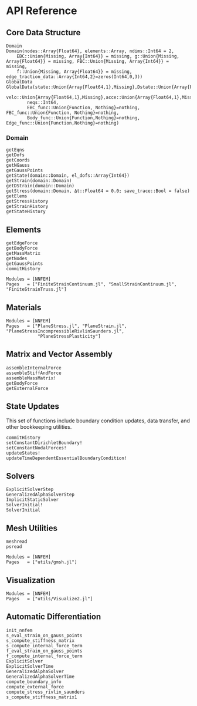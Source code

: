 # API Reference

## Core Data Structure
```@docs
Domain
Domain(nodes::Array{Float64}, elements::Array, ndims::Int64 = 2,
    EBC::Union{Missing, Array{Int64}} = missing, g::Union{Missing, Array{Float64}} = missing, FBC::Union{Missing, Array{Int64}} = missing, 
    f::Union{Missing, Array{Float64}} = missing, edge_traction_data::Array{Int64,2}=zeros(Int64,0,3))
GlobalData
GlobalData(state::Union{Array{Float64,1},Missing},Dstate::Union{Array{Float64,1},Missing},
        velo::Union{Array{Float64,1},Missing},acce::Union{Array{Float64,1},Missing}, 
        neqs::Int64,
        EBC_func::Union{Function, Nothing}=nothing, FBC_func::Union{Function, Nothing}=nothing,
        Body_func::Union{Function,Nothing}=nothing, Edge_func::Union{Function,Nothing}=nothing)
```

### Domain 
```@docs 
getEqns
getDofs
getCoords
getNGauss
getGaussPoints
getState(domain::Domain, el_dofs::Array{Int64})
getStrain(domain::Domain)
getDStrain(domain::Domain)
getStress(domain::Domain, Δt::Float64 = 0.0; save_trace::Bool = false)
getElems
getStressHistory
getStrainHistory
getStateHistory
```

## Elements

```@docs
getEdgeForce
getBodyForce
getMassMatrix
getNodes
getGaussPoints
commitHistory
```

```@autodocs
Modules = [NNFEM]
Pages   = ["FiniteStrainContinuum.jl", "SmallStrainContinuum.jl", "FiniteStrainTruss.jl"]
```


## Materials

```@autodocs
Modules = [NNFEM]
Pages   = ["PlaneStress.jl", "PlaneStrain.jl", "PlaneStressIncompressibleRivlinSaunders.jl",
            "PlaneStressPlasticity"]
```

## Matrix and Vector Assembly
```@docs
assembleInternalForce
assembleStiffAndForce
assembleMassMatrix!
getBodyForce
getExternalForce
```

## State Updates

This set of functions include boundary condition updates, data transfer, and other bookkeeping utilities.

```@docs
commitHistory
setConstantDirichletBoundary!
setConstantNodalForces!
updateStates!
updateTimeDependentEssentialBoundaryCondition!
```

## Solvers

```@docs
ExplicitSolverStep
GeneralizedAlphaSolverStep
ImplicitStaticSolver
SolverInitial!
SolverInitial
```


## Mesh Utilities

```@docs
meshread
psread
```


```@autodocs
Modules = [NNFEM]
Pages   = ["utils/gmsh.jl"]
```

## Visualization
```@autodocs
Modules = [NNFEM]
Pages   = ["utils/Visualize2.jl"]
```

## Automatic Differentiation
```@docs
init_nnfem
s_eval_strain_on_gauss_points
s_compute_stiffness_matrix
s_compute_internal_force_term
f_eval_strain_on_gauss_points
f_compute_internal_force_term
ExplicitSolver
ExplicitSolverTime
GeneralizedAlphaSolver
GeneralizedAlphaSolverTime
compute_boundary_info
compute_external_force
compute_stress_rivlin_saunders
s_compute_stiffness_matrix1
```